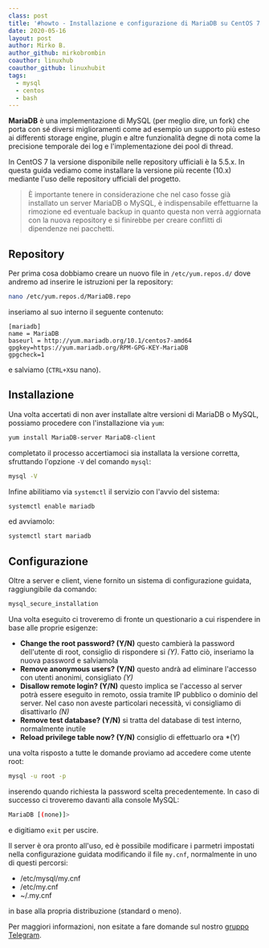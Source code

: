 ```yaml
---
class: post
title: '#howto - Installazione e configurazione di MariaDB su CentOS 7'
date: 2020-05-16
layout: post
author: Mirko B.
author_github: mirkobrombin
coauthor: linuxhub
coauthor_github: linuxhubit
tags:
  - mysql  
  - centos  
  - bash
---
```

**MariaDB** è una implementazione di MySQL (per meglio dire, un fork) che porta con sé diversi miglioramenti come ad esempio un supporto più esteso ai differenti storage engine, plugin e altre funzionalità degne di nota come la precisione temporale dei log e l'implementazione dei pool di thread.

In CentOS 7 la versione disponibile nelle repository ufficiali è la 5.5.x. In questa guida vediamo come installare la versione più recente (10.x) mediante l'uso delle repository ufficiali del progetto.

> È importante tenere in considerazione che nel caso fosse già installato un server MariaDB o MySQL, è indispensabile effettuarne la rimozione ed eventuale backup in quanto questa non verrà aggiornata con la nuova repository e si finirebbe per creare conflitti di dipendenze nei pacchetti.

## Repository
Per prima cosa dobbiamo creare un nuovo file in `/etc/yum.repos.d/` dove andremo ad inserire le istruzioni per la repository:

```bash
nano /etc/yum.repos.d/MariaDB.repo
```

inseriamo al suo interno il seguente contenuto:

```
[mariadb]
name = MariaDB
baseurl = http://yum.mariadb.org/10.1/centos7-amd64
gpgkey=https://yum.mariadb.org/RPM-GPG-KEY-MariaDB
gpgcheck=1
```

e salviamo (`CTRL+X`su nano).

## Installazione
Una volta accertati di non aver installate altre versioni di MariaDB o MySQL, possiamo procedere con l'installazione via `yum`:

```bash
yum install MariaDB-server MariaDB-client
```

completato il processo accertiamoci sia installata la versione corretta, sfruttando l'opzione `-V` del comando `mysql`:

```bash
mysql -V
```

Infine abilitiamo via `systemctl` il servizio con l'avvio del sistema:

```bash
systemctl enable mariadb
```

ed avviamolo:

```bash
systemctl start mariadb
```

## Configurazione
Oltre a server e client, viene fornito un sistema di configurazione guidata, raggiungibile da comando:

```bash
mysql_secure_installation
```

Una volta eseguito ci troveremo di fronte un questionario a cui rispendere in base alle proprie esigenze:
* **Change the root password? (Y/N)** questo cambierà la password dell'utente di root, consiglio di rispondere si *(Y)*. Fatto ciò, inseriamo la nuova password e salviamola
* **Remove anonymous users? (Y/N)** questo andrà ad eliminare l'accesso con utenti anonimi, consigliato *(Y)*
* **Disallow remote login? (Y/N)** questo implica se l'accesso al server potrà essere eseguito in remoto, ossia tramite IP pubblico o dominio del server. Nel caso non aveste particolari necessità, vi consigliamo di disattivarlo *(N)*
* **Remove test database? (Y/N)** si tratta del database di test interno, normalmente inutile
* **Reload privilege table now? (Y/N)** consiglio di effettuarlo ora *(Y)

una volta risposto a tutte le domande proviamo ad accedere come utente root:

```bash
mysql -u root -p
```

inserendo quando richiesta la password scelta precedentemente. In caso di successo ci troveremo davanti alla console MySQL:

```bash
MariaDB [(none)]>
```

e digitiamo `exit` per uscire.

Il server è ora pronto all'uso, ed è possibile modificare i parmetri impostati nella configurazione guidata modificando il file `my.cnf`, normalmente in uno di questi percorsi:

* /etc/mysql/my.cnf
* /etc/my.cnf
* ~/.my.cnf 

in base alla propria distribuzione (standard o meno).

Per maggiori informazioni, non esitate a fare domande sul nostro [gruppo Telegram](https://t.me/linuxpeople).